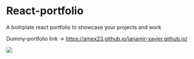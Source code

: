 # React-portfolio

A boilrplate react portfolio to showcase your projects and work


Dummy-portfolio link -> https://amex23.github.io/janamir-xavier.github.io/

![](test.gif)
